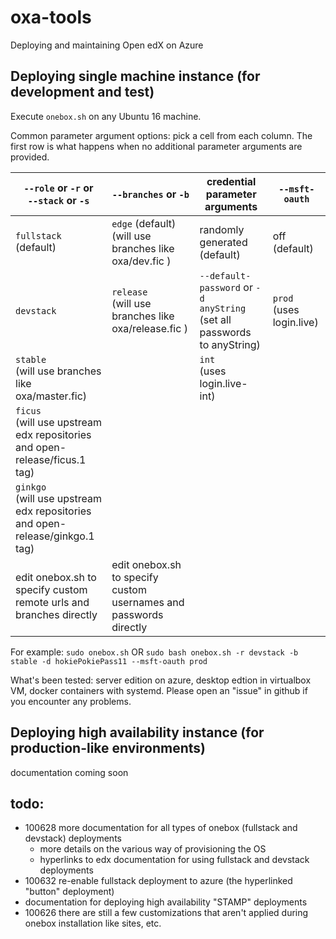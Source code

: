 # oxa-tools

Deploying and maintaining Open edX on Azure

## Deploying single machine instance (for development and test)

Execute `onebox.sh` on any Ubuntu 16 machine.

Common parameter argument options: pick a cell from each column. The first row is what happens when no additional parameter arguments are provided.

`--role` or `-r` or <br/> `--stack` or `-s` | `--branches` or `-b` | credential parameter arguments | `--msft-oauth`
--- | --- | --- | ---
`fullstack` (default) | `edge` (default) <br/> (will use branches like oxa/dev.fic ) | randomly generated (default) | off (default)
`devstack` | `release`  <br/> (will use branches like oxa/release.fic ) | `--default-password` or `-d` <br/> `anyString` (set all passwords to anyString) | `prod` <br/> (uses login.live)
  | `stable`  <br/> (will use branches like oxa/master.fic) |  | `int` <br/> (uses login.live-int)
  | `ficus`  <br/> (will use upstream edx repositories <br/> and open-release/ficus.1 tag) |  |  
  | `ginkgo`  <br/> (will use upstream edx repositories <br/> and open-release/ginkgo.1 tag) |  |  
  | edit onebox.sh to specify custom <br/> remote urls and branches directly | edit onebox.sh to specify custom <br/> usernames and passwords directly |  

For example:
`sudo onebox.sh` OR
`sudo bash onebox.sh -r devstack -b stable -d hokiePokiePass11 --msft-oauth prod`

What's been tested: server edition on azure, desktop edtion in virtualbox VM, docker containers with systemd. Please open an "issue" in github if you encounter any problems.

## Deploying high availability instance (for production-like environments)

documentation coming soon

## todo:
 * 100628 more documentation for all types of onebox (fullstack and devstack) deployments
   *  more details on the various way of provisioning the OS
   *  hyperlinks to edx documentation for using fullstack and devstack deployments
 * 100632 re-enable fullstack deployment to azure (the hyperlinked "button" deployment)
 * documentation for deploying high availability "STAMP" deployments
 * 100626 there are still a few customizations that aren't applied during onebox installation like sites, etc.
